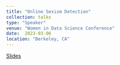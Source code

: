 ```yaml
---
title: "Online Sexism Detection"
collection: talks
type: "Speaker"
venue: "Women in Data Science Conference"
date:  2023-03-06
location: "Berkeley, CA"
---
```




<a href="https://github.com/tanyaroosta/tanyaroosta.github.io/blob/master/_talks/Berkeley_WiDS_presentation.pdf">Slides</a>
